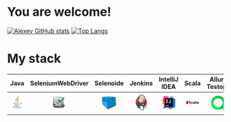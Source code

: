 # You are welcome!
[![Alexey GitHub stats](https://github-readme-stats.vercel.app/api?username=Alexey666-cloud&show_icons=true&theme=radical)](https://github.com/Alexey666-cloud/github-readme-stats)   [![Top Langs](https://github-readme-stats.vercel.app/api/top-langs/?username=Alexey666-cloud&layout=compact)](https://github.com/Alexey666-cloud/github-readme-stats)


# My stack


|              Java               |            SeleniumWebDriver            |  Selenoide |                Jenkins                 |  IntelliJ IDEA | Scala    |             Allure Testops             |   
|:-------------------------------:|:-------------------------------:|:----:|:-------------------------------------:|:------:|:--------:|:-------------------------------:|
| ![Java](/images/Java.png) | ![SeleniumWD](/images/selenium.png) |![Selenoide](/images/Selenoid.png) | ![Jenlins](/images/Jenkins.png) | ![IntelliJ IDEA](/images/Intelij_IDEA.png) | ![Scala](/images/scala.png) | ![Jenkins](/images/AllureTestOps.png) | 
